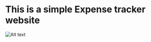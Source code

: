 # This is a simple Expense tracker website
![Alt text](http://www.clipartbest.com/cliparts/7ia/6yK/7ia6yKGKT.png)

